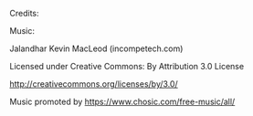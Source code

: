 Credits:

Music: 

Jalandhar Kevin MacLeod (incompetech.com)

Licensed under Creative Commons: By Attribution 3.0 License

http://creativecommons.org/licenses/by/3.0/

Music promoted by https://www.chosic.com/free-music/all/
